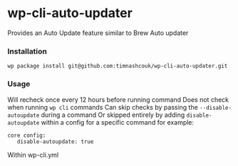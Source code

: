 # wp-cli-auto-updater
Provides an Auto Update feature similar to Brew Auto updater
### Installation
```
wp package install git@github.com:timnashcouk/wp-cli-auto-updater.git
```
### Usage
Will recheck once every 12 hours before running command
Does not check when running `wp cli` commands
Can skip checks by passing the `--disable-autoupdate` during a command
Or skipped entirely by adding `disable-autoupdate` within a config for a specific command  for example:
```
core config:
   disable-autoupdate: true
```
Within wp-cli.yml
